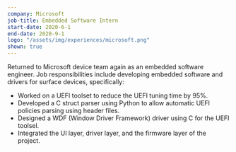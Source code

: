 ```yaml
---
company: Microsoft
job-title: Embedded Software Intern 
start-date: 2020-6-1
end-date: 2020-9-1
logo: "/assets/img/experiences/microsoft.png"
shown: true
---
```


Returned to Microsoft device team again as an embedded software engineer. Job responsibilities include developing embedded software and drivers for surface devices, specifically:

* Worked on a UEFI toolset to reduce the UEFI tuning time by 95%.
* Developed a C struct parser using Python to allow automatic UEFI policies parsing using header files.
* Designed a WDF (Window Driver Framework) driver using C for the UEFI toolsel.
* Integrated the UI layer, driver layer, and the firmware layer of the project.
